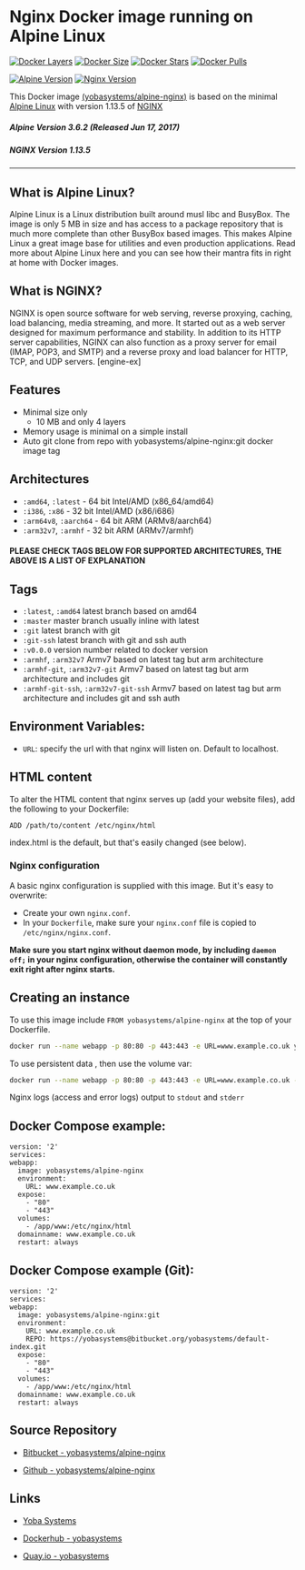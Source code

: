 # Nginx Docker image running on Alpine Linux

[![Docker Layers](https://img.shields.io/badge/docker%20layers-4-blue.svg?maxAge=2592000?style=flat-square)](https://hub.docker.com/r/yobasystems/alpine-nginx/) [![Docker Size](https://img.shields.io/badge/docker%20size-6.6%20MB-blue.svg?maxAge=2592000?style=flat-square)](https://hub.docker.com/r/yobasystems/alpine-nginx/) [![Docker Stars](https://img.shields.io/docker/stars/yobasystems/alpine-nginx.svg?maxAge=2592000?style=flat-square)](https://hub.docker.com/r/yobasystems/alpine-nginx/) [![Docker Pulls](https://img.shields.io/docker/pulls/yobasystems/alpine-nginx.svg?maxAge=2592000?style=flat-square)](https://hub.docker.com/r/yobasystems/alpine-nginx/)

[![Alpine Version](https://img.shields.io/badge/alpine%20version-v3.6.2-green.svg?maxAge=2592000?style=flat-square)](http://alpinelinux.org/) [![Nginx Version](https://img.shields.io/badge/nginx%20version-v1.13.5-green.svg?maxAge=2592000?style=flat-square)](http://nginx.org/en/)



This Docker image [(yobasystems/alpine-nginx)](https://hub.docker.com/r/yobasystems/alpine-nginx/) is based on the minimal [Alpine Linux](http://alpinelinux.org/) with version 1.13.5 of [NGINX](http://nginx.org/en/)

##### Alpine Version 3.6.2 (Released Jun 17, 2017)
##### NGINX Version 1.13.5

----

## What is Alpine Linux?
Alpine Linux is a Linux distribution built around musl libc and BusyBox. The image is only 5 MB in size and has access to a package repository that is much more complete than other BusyBox based images. This makes Alpine Linux a great image base for utilities and even production applications. Read more about Alpine Linux here and you can see how their mantra fits in right at home with Docker images.

## What is NGINX?
NGINX is open source software for web serving, reverse proxying, caching, load balancing, media streaming, and more. It started out as a web server designed for maximum performance and stability. In addition to its HTTP server capabilities, NGINX can also function as a proxy server for email (IMAP, POP3, and SMTP) and a reverse proxy and load balancer for HTTP, TCP, and UDP servers. [engine-ex]

## Features

  * Minimal size only
    * 10 MB and only 4 layers
  * Memory usage is minimal on a simple install
  * Auto git clone from repo with yobasystems/alpine-nginx:git docker image tag


## Architectures

* ```:amd64```, ```:latest``` - 64 bit Intel/AMD (x86_64/amd64)
* ```:i386```, ```:x86``` - 32 bit Intel/AMD (x86/i686)
* ```:arm64v8```, ```:aarch64``` - 64 bit ARM (ARMv8/aarch64)
* ```:arm32v7```, ```:armhf``` - 32 bit ARM (ARMv7/armhf)

#### PLEASE CHECK TAGS BELOW FOR SUPPORTED ARCHITECTURES, THE ABOVE IS A LIST OF EXPLANATION

## Tags

* ```:latest```, ```:amd64``` latest branch based on amd64
* ```:master``` master branch usually inline with latest
* ```:git``` latest branch with git
* ```:git-ssh``` latest branch with git and ssh auth
* ```:v0.0.0``` version number related to docker version
* ```:armhf```, ```:arm32v7``` Armv7 based on latest tag but arm architecture
* ```:armhf-git```, ```:arm32v7-git``` Armv7 based on latest tag but arm architecture and includes git
* ```:armhf-git-ssh```, ```:arm32v7-git-ssh``` Armv7 based on latest tag but arm architecture and includes git and ssh auth

## Environment Variables:

* `URL`: specify the url with that nginx will listen on. Default to localhost.

## HTML content

To alter the HTML content that nginx serves up (add your website files), add the following to your Dockerfile:

```
ADD /path/to/content /etc/nginx/html
```

index.html is the default, but that's easily changed (see below).

### Nginx configuration

A basic nginx configuration is supplied with this image. But it's easy to overwrite:

- Create your own `nginx.conf`.
- In your `Dockerfile`, make sure your `nginx.conf` file is copied to `/etc/nginx/nginx.conf`.

**Make sure you start nginx without daemon mode, by including `daemon off;` in your nginx configuration, otherwise the container will constantly exit right after nginx starts.**

## Creating an instance

To use this image include `FROM yobasystems/alpine-nginx` at the top of your Dockerfile.

```bash
docker run --name webapp -p 80:80 -p 443:443 -e URL=www.example.co.uk yobasystems/alpine-nginx
```

To use persistent data , then use the volume var:

```bash
docker run --name webapp -p 80:80 -p 443:443 -e URL=www.example.co.uk -v /app/www:/etc/nginx/html yobasystems/alpine-nginx
```


Nginx logs (access and error logs) output to `stdout` and `stderr`

## Docker Compose example:

```yalm
version: '2'
services:
webapp:
  image: yobasystems/alpine-nginx
  environment:
    URL: www.example.co.uk
  expose:
    - "80"
    - "443"
  volumes:
    - /app/www:/etc/nginx/html
  domainname: www.example.co.uk
  restart: always
```

## Docker Compose example (Git):

```yalm
version: '2'
services:
webapp:
  image: yobasystems/alpine-nginx:git
  environment:
    URL: www.example.co.uk
    REPO: https://yobasystems@bitbucket.org/yobasystems/default-index.git
  expose:
    - "80"
    - "443"
  volumes:
    - /app/www:/etc/nginx/html
  domainname: www.example.co.uk
  restart: always
```

## Source Repository

* [Bitbucket - yobasystems/alpine-nginx](https://bitbucket.org/yobasystems/alpine-nginx/)

* [Github - yobasystems/alpine-nginx](https://github.com/yobasystems/alpine-nginx)

## Links

* [Yoba Systems](https://www.yobasystems.co.uk/)

* [Dockerhub - yobasystems](https://hub.docker.com/u/yobasystems/)

* [Quay.io - yobasystems](https://quay.io/organization/yobasystems)
